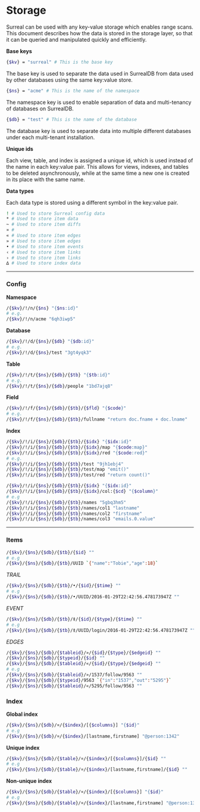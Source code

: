 # Storage

Surreal can be used with any key-value storage which enables range scans. This document describes how the data is stored in the storage layer, so that it can be queried and manipulated quickly and efficiently.

**Base keys**

```bash
{$kv} = "surreal" # This is the base key
```

The base key is used to separate the data used in SurrealDB from data used by other databases using the same key:value store.

```bash
{$ns} = "acme" # This is the name of the namespace
```

The namespace key is used to enable separation of data and multi-tenancy of databases on SurrealDB.

```bash
{$db} = "test" # This is the name of the database
```

The database key is used to separate data into multiple different databases under each multi-tenant installation.

**Unique ids**

Each view, table, and index is assigned a unique id, which is used instead of the name in each key:value pair. This allows for views, indexes, and tables to be deleted asynchronously, while at the same time a new one is created in its place with the same name.

**Data types**

Each data type is stored using a different symbol in the key:value pair.

```bash
! # Used to store Surreal config data
* # Used to store item data
~ # Used to store item diffs
¤ # 
« # Used to store item edges
» # Used to store item edges
• # Used to store item events
‹ # Used to store item links
› # Used to store item links
∆ # Used to store index data
```

---

### Config

**Namespace**
```bash
/{$kv}/!/n/{$ns} "{$ns:id}"
# e.g.
/{$kv}/!/n/acme "6qh3iwp5"
```

**Database**
```bash
/{$kv}/!/d/{$ns}/{$db} "{$db:id}"
# e.g.
/{$kv}/!/d/{$ns}/test "3gt4yqk3"
```

**Table**
```bash
/{$kv}/!/t/{$ns}/{$db}/{$tb} "{$tb:id}"
# e.g.
/{$kv}/!/t/{$ns}/{$db}/people "1bd7ajq8"
```

**Field**
```bash
/{$kv}/!/f/{$ns}/{$db}/{$tb}/{$fld} "{$code}"
# e.g.
/{$kv}/!/f/{$ns}/{$db}/{$tb}/fullname "return doc.fname + doc.lname"
```

**Index**

```bash
/{$kv}/!/i/{$ns}/{$db}/{$tb}/{$idx} "{$idx:id}"
/{$kv}/!/i/{$ns}/{$db}/{$tb}/{$idx}/map "{$code:map}"
/{$kv}/!/i/{$ns}/{$db}/{$tb}/{$idx}/red "{$code:red}"
# e.g.
/{$kv}/!/i/{$ns}/{$db}/{$tb}/test "9jh1ebj4"
/{$kv}/!/i/{$ns}/{$db}/{$tb}/test/map "emit()"
/{$kv}/!/i/{$ns}/{$db}/{$tb}/test/red "return count()"
```

```bash
/{$kv}/!/i/{$ns}/{$db}/{$tb}/{$idx} "{$idx:id}"
/{$kv}/!/i/{$ns}/{$db}/{$tb}/{$idx}/col:{$cd} "{$column}"
# e.g
/{$kv}/!/i/{$ns}/{$db}/{$tb}/names "5gbq3hm5"
/{$kv}/!/i/{$ns}/{$db}/{$tb}/names/col1 "lastname"
/{$kv}/!/i/{$ns}/{$db}/{$tb}/names/col2 "firstname"
/{$kv}/!/i/{$ns}/{$db}/{$tb}/names/col3 "emails.0.value"
```

---

### Items

```bash
/{$kv}/{$ns}/{$db}/{$tb}/{$id} ""
# e.g
/{$kv}/{$ns}/{$db}/{$tb}/UUID `{"name":"Tobie","age":18}`
```

*TRAIL*
```bash
/{$kv}/{$ns}/{$db}/{$tb}/•/{$id}/{$time} ""
# e.g
/{$kv}/{$ns}/{$db}/{$tb}/•/UUID/2016-01-29T22:42:56.478173947Z ""
```

*EVENT*
```bash
/{$kv}/{$ns}/{$db}/{$tb}/‡/{$id}/{$type}/{$time} ""
# e.g
/{$kv}/{$ns}/{$db}/{$tb}/‡/UUID/login/2016-01-29T22:42:56.478173947Z ""
```

*EDGES*
```bash
/{$kv}/{$ns}/{$db}/{$tableid}/»/{$id}/{$type}/{$edgeid} ""
/{$kv}/{$ns}/{$db}/{$typeid}/{$id} ""
/{$kv}/{$ns}/{$db}/{$tableid}/«/{$id}/{$type}/{$edgeid} ""
# e.g
/{$kv}/{$ns}/{$db}/{$tableid}/»/1537/follow/9563 ""
/{$kv}/{$ns}/{$db}/{$typeid}/9563 `{"in":"1537","out":"5295"}`
/{$kv}/{$ns}/{$db}/{$tableid}/«/5295/follow/9563 ""
```

### Index

**Global index**
```bash
/{$kv}/{$ns}/{$db}/¤/{$index}/[{$columns}] "{$id}"
# e.g
/{$kv}/{$ns}/{$db}/¤/{$index}/[lastname,firstname] "@person:1342"
```

**Unique index**
```bash
/{$kv}/{$ns}/{$db}/{$table}/¤/{$index}/[{$columns}]/{$id} ""
# e.g
/{$kv}/{$ns}/{$db}/{$table}/¤/{$index}/[lastname,firstname]/{$id} ""
```

**Non-unique index**
```bash
/{$kv}/{$ns}/{$db}/{$table}/¤/{$index}/[{$columns}] "{$id}"
# e.g
/{$kv}/{$ns}/{$db}/{$table}/¤/{$index}/[lastname,firstname] "@person:1342"
```